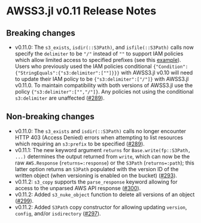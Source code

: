 # AWSS3.jl v0.11 Release Notes

## Breaking changes

- v0.11.0: The `s3_exists`, `isdir(::S3Path)`, and `isfile(::S3Path)` calls now specify the `delimiter` to be `"/"` instead of `""` to support IAM policies which allow limited access to specified prefixes (see this [example](https://github.com/JuliaCloud/AWSS3.jl/pull/289#discussion_r1224636214)). Users who previously used the IAM policies conditional `{"Condition":{"StringEquals":{"s3:delimiter":[""]}}}` with AWSS3.jl v0.10 will need to update their IAM policy to be `{"s3:delimiter":["/"]}` with AWSS3.jl v0.11.0. To maintain compatibility with both versions of AWSS3.jl use the policy `{"s3:delimiter":["","/"]}`. Any policies not using the conditional `s3:delimiter` are unaffected ([#289]).

## Non-breaking changes

- v0.11.0: The `s3_exists` and `isdir(::S3Path)` calls no longer encounter HTTP 403 (Access Denied) errors when attempting to list resources which requiring an `s3:prefix` to be specified ([#289]).
- v0.11.1: The new keyword argument `returns` for `Base.write(fp::S3Path, ...)` determines the output returned from `write`, which can now be the raw `AWS.Response` (`returns=:response`) or the `S3Path` (`returns=:path`); this latter option returns an `S3Path` populated with the version ID of the written object (when versioning is enabled on the bucket) ([#293]).
- v0.11.2: `s3_copy` supports the `parse_response` keyword allowing for access to the unparsed AWS API response ([#300]).
- v0.11.2: Added `s3_nuke_object` function to delete all versions of an object ([#299]).
- v0.11.2: Added `S3Path` copy constructor for allowing updating `version`, `config`, and/or `isdirectory` ([#297]).

[#289]: https://github.com/JuliaCloud/AWSS3.jl/pull/289
[#293]: https://github.com/JuliaCloud/AWSS3.jl/pull/293
[#297]: https://github.com/JuliaCloud/AWSS3.jl/pull/297
[#299]: https://github.com/JuliaCloud/AWSS3.jl/pull/299
[#300]: https://github.com/JuliaCloud/AWSS3.jl/pull/300
